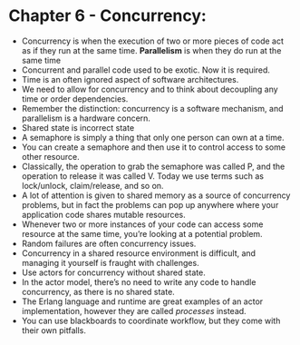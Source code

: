 # Chapter 6 - Concurrency:

- Concurrency is when the execution of two or more pieces of code act as if they run at the same time. **Parallelism** is when they do run at the same time
- Concurrent and parallel code used to be exotic. Now it is required.
- Time is an often ignored aspect of software architectures.
- We need to allow for concurrency and to think about decoupling any time or order dependencies.
- Remember the distinction: concurrency is a software mechanism, and parallelism is a hardware concern.
- Shared state is incorrect state
- A semaphore is simply a thing that only one person can own at a time.
- You can create a semaphore and then use it to control access to some other resource.
- Classically, the operation to grab the semaphore was called P, and the operation to release it was called V. Today we use terms such as lock/unlock, claim/release, and so on.
- A lot of attention is given to shared memory as a source of concurrency problems, but in fact the problems can pop up anywhere where your application code shares mutable resources.
- Whenever two or more instances of your code can access some resource at the same time, you’re looking at a potential problem.
- Random failures are often concurrency issues.
- Concurrency in a shared resource environment is difficult, and managing it yourself is fraught with challenges.
- Use actors for concurrency without shared state.
- In the actor model, there’s no need to write any code to handle concurrency, as there is no shared state.
- The Erlang language and runtime are great examples of an actor implementation, however they are called _processes_ instead.
- You can use blackboards to coordinate workflow, but they come with their own pitfalls.
